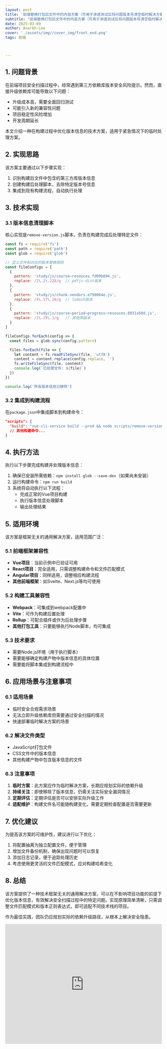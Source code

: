 ```yaml
---
layout: post
title: '前端替换打包后文件中的内容方案（可用于渗透测试后将问题版本号清空临时解决方案）'
subtitle: "前端替换打包后文件中的内容方案（可用于渗透测试后将问题版本号清空临时解决方案）"
date: 2025-03-09
author: Anarkh-Lee
cover: './assets/img//cover_img/front_end.png'
tags: 前端



---
```


## 1. 问题背景

在前端项目安全扫描过程中，经常遇到第三方依赖库版本安全风险提示。然而，直接升级依赖库可能导致以下问题：

- 升级成本高，需要全面回归测试
- 可能引入新的兼容性问题
- 项目稳定性风险增加
- 开发周期延长

本文介绍一种在构建过程中优化版本信息的技术方案，适用于紧急情况下的临时处理方案。

## 2. 实现思路

该方案主要通过以下步骤实现：

1. 识别构建后文件中包含的第三方库版本信息
2. 创建构建后处理脚本，去除特定版本号信息
3. 集成到现有构建流程，自动执行处理

## 3. 技术实现

### 3.1 版本信息清理脚本

核心实现是`remove-version.js`脚本，负责在构建完成后处理特定文件：

```javascript
const fs = require('fs')
const path = require('path')
const glob = require('glob')

// 定义文件和对应的版本替换规则
const fileConfigs = [
  {
    pattern: 'study/js/course~resouces.fd09b094.js',
    replace: /2\.2\.228/g  // pdfjs-dist版本
  },
  {
    pattern: 'study/js/chunk-vendors.e798064e.js',
    replace: /4\.17\.10/g  // lodash版本
  },
  {
    pattern: 'study/js/course~period~progress~resouces.8931a50d.js',
    replace: /2\.29\.1/g   // 其他库版本
  }
]

fileConfigs.forEach(config => {
  const files = glob.sync(config.pattern)

  files.forEach(file => {
    let content = fs.readFileSync(file, 'utf8')
    content = content.replace(config.replace, '')
    fs.writeFileSync(file, content)
    console.log(`已处理文件: ${file}`)
  })
})

console.log('所有版本信息已移除')
```

### 3.2 集成到构建流程

在`package.json`中集成脚本到构建命令：

```json
"scripts": {
  "build": "vue-cli-service build --prod && node scripts/remove-version.js",
  // 其他构建命令...
}
```

## 4. 执行方法

执行以下步骤完成构建并处理版本信息：

1. 确保已安装所需依赖：`npm install glob --save-dev`（如果尚未安装）
2. 运行构建命令：`npm run build`
3. 系统将自动执行以下流程：
   - 完成正常的Vue项目构建
   - 执行版本信息处理脚本
   - 输出处理结果

## 5. 适用环境

该方案是框架无关的通用解决方案，适用范围广泛：

### 5.1 前端框架兼容性

- **Vue项目**：当前示例中已验证可用
- **React项目**：完全适用，只需调整构建命令和文件匹配模式
- **Angular项目**：同样适用，调整相应构建流程
- **其他前端框架**：如Svelte、Next.js等均可使用

### 5.2 构建工具兼容性

- **Webpack**：可集成到webpack配置中
- **Vite**：可作为构建后置处理
- **Rollup**：可配合插件或作为后处理步骤
- **其他打包工具**：只要能够执行Node脚本，均可集成

### 5.3 技术要求

- 需要Node.js环境（用于执行脚本）
- 需要能够确定构建产物中版本信息的具体位置
- 需要能将脚本集成到构建流程中

## 6. 应用场景与注意事项

### 6.1 适用场景

- 临时安全合规需求场景
- 无法立即升级依赖库但需要通过安全扫描的情况
- 快速部署临时解决方案的场景

### 6.2 解决文件类型

- JavaScript打包文件
- CSS文件中的版本信息
- 其他构建产物中包含版本信息的文件

### 6.3 注意事项

1. **临时方案**：此方案应作为临时解决方案，长期应规划实际的依赖升级
2. **持续关注**：即使移除了版本信息，仍需关注实际安全漏洞情况
3. **定期评估**：定期评估是否可以安排实际升级工作
4. **适配维护**：构建文件名可能随构建变化，需要定期检查配置是否需要更新

## 7. 优化建议

为提高该方案的可维护性，建议进行以下优化：

1. 将配置抽离为独立配置文件，便于管理
2. 增加文件备份机制，确保出现问题时可以恢复
3. 添加日志记录，便于追踪处理历史
4. 考虑使用更灵活的文件匹配模式，应对构建哈希变化

## 8. 总结

该方案提供了一种技术框架无关的通用解决方案，可以在不影响项目功能的前提下优化版本信息，有效解决安全扫描过程中的特定问题。实现原理简单清晰，只需调整文件匹配模式和版本正则表达式，即可适配不同技术栈的项目。

作为最佳实践，团队仍应规划实际的依赖升级路径，从根本上解决安全隐患。





<iframe type="text/html" width="100%" height="385" src="http://www.youtube.com/embed/gfmjMWjn-Xg" frameborder="0"></iframe>